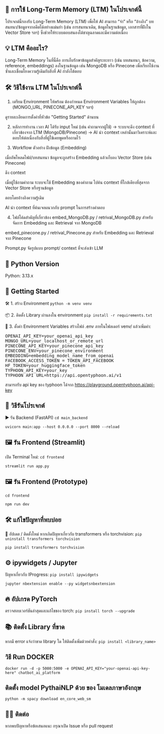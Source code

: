 ## 🧠 การใช้ Long-Term Memory (LTM) ในโปรเจกต์นี้
โปรเจกต์นี้รองรับ Long-Term Memory (LTM) เพื่อให้ AI สามารถ “จำ” หรือ “อ้างอิง” บทสนทนา/ข้อมูลจากอดีตได้อย่างแม่นยำ (เช่น การสนทนาเดิม, ข้อมูลในฐานข้อมูล, เอกสารที่ฝังใน Vector Store ฯลฯ) ซึ่งช่วยให้ระบบตอบสนองได้ชาญฉลาดและมีความต่อเนื่อง

## 💡 LTM คืออะไร?
Long-Term Memory ในที่นี้คือ การเก็บรักษาข้อมูลสำคัญระยะยาว (เช่น บทสนทนา, ข้อความ, reference, embeddings) ลงในฐานข้อมูล เช่น MongoDB หรือ Pinecone เพื่อเรียกใช้งานซ้ำและเชื่อมโยงความรู้เดิมกับสิ่งที่ AI กำลังโต้ตอบ

## 🛠️ วิธีใช้งาน LTM ในโปรเจกต์นี้
1. เตรียม Environment ให้พร้อม
ต้องกำหนด Environment Variables ให้ถูกต้อง (MONGO_URL, PINECONE_API_KEY ฯลฯ)

ดูรายละเอียดการตั้งค่าที่หัวข้อ "Getting Started" ด้านบน

2. หลักการทำงาน
เวลา AI ได้รับ input ใหม่ (เช่น คำถามจากผู้ใช้)
→ ระบบจะดึง context ที่เกี่ยวข้องจาก LTM (MongoDB/Pinecone)
→ AI นำ context เหล่านั้นมาวิเคราะห์และตอบให้ต่อเนื่องกับสิ่งที่ผู้ใช้เคยพูดหรือถามไว้

3. Workflow ตัวอย่าง
ฝังข้อมูล (Embedding)

เมื่ออัพโหลดไฟล์/บทสนทนา ข้อมูลจะถูกสร้าง Embedding แล้วเก็บลง Vector Store (เช่น Pinecone)

ดึง context

เมื่อผู้ใช้ถามคำถาม ระบบจะใช้ Embedding ของคำถาม ไปค้น context ที่ใกล้เคียงที่สุดจาก Vector Store หรือฐานข้อมูล

ตอบโดยอ้างอิงความรู้เดิม

AI นำ context ที่ค้นเจอผนวกกับ prompt ในการสร้างคำตอบ

4. ไฟล์โค้ดสำคัญที่เกี่ยวข้อง
embed_MongoDB.py / retrival_MongoDB.py
สำหรับจัดการ Embedding และ Retrieval จาก MongoDB

embed_pinecone.py / retrival_Pinecone.py
สำหรับ Embedding และ Retrieval จาก Pinecone

Prompt.py
จัดรูปแบบ prompt/ context ที่จะส่งเข้า LLM


## 🐍 Python Version
Python: 3.13.x

## 🚀 Getting Started
🛠️ 1. สร้าง Environment
```python -m venv venv```

📦 2. ติดตั้ง Library ผ่านลงใน environment
```pip install -r requirements.txt```


🔐 3. ตั้งค่า Environment Variables
สร้างไฟล์ .env ภายในโฟลเดอร์ venv/ แล้วเพิ่มค่า:

<pre>OPENAI_API_KEY=your_openai_api_key
MONGO_URL=your_localhost_or_remote_url
PINECONE_API_KEY=your_pinecone_api_key
PINECONE_ENV=your_pinecone_environment
EMBEDDING=embedding_model_name_from_openai
FACEBOOK_ACCESS_TOKEN = TOKEN_API_FACEBOOK
HF_TOKEN=your_huggingface_token
TYPHOON_API_KEY=your_key
TYPHOON_API_URL=https://api.opentyphoon.ai/v1
</pre>

สามารถรับ api key ของ typhoon ได้จาก https://playground.opentyphoon.ai/api-key

## 🧪 วิธีรันโปรเจกต์
▶️ รัน Backend (FastAPI)
```cd main_backend```

```uvicorn main:app --host 0.0.0.0 --port 8000 --reload```

## 🖼️ รัน Frontend (Streamlit)
เปิด Terminal ใหม่:
```cd frontend```

```streamlit run app.py```
## 🖼️ รัน Frontend (Prototype)
```cd frontend```

```npm run dev```

## 🛠️ แก้ไขปัญหาที่พบบ่อย
🔄 อัปเดต / ติดตั้งใหม่
หากเกิดปัญหาเกี่ยวกับ transformers หรือ torchvision:
```pip uninstall transformers torchvision```

```pip install transformers torchvision```

## ⚙️ ipywidgets / Jupyter
ปัญหาเกี่ยวกับ IProgress:
```pip install ipywidgets```

```jupyter nbextension enable --py widgetsnbextension```

## 🔥 อัปเกรด PyTorch
ตรวจสอบเวอร์ชันล่าสุดและแก้ไขของ torch:
```pip install torch --upgrade```

## 📚 ติดตั้ง Library ที่ขาด
หากมี error แจ้งว่าขาด library ใด ให้ติดตั้งเพิ่มด้วยคำสั่ง:
```pip install <library_name>```

## วิธี Run DOCKER 
```docker run -d -p 5000:5000 -e OPENAI_API_KEY="your-openai-api-key-here" chatbot_ai_platform```

## ติดตั้ง model PythaiNLP ด้วย ของ โมเดลภาษาอังกฤษ 
```python -m spacy download en_core_web_sm```

## 🙋‍♂️ ติดต่อ
หากพบปัญหาหรือข้อเสนอแนะ กรุณาเปิด Issue หรือ pull request
